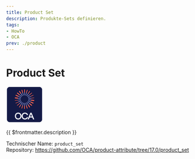 ```yaml
---
title: Product Set
description: Produkte-Sets definieren.
tags:
- HowTo
- OCA
prev: ./product
---
```

# Product Set
![icon_oca_app](attachments/icon_oca_app.png)

{{ $frontmatter.description }}

Technischer Name: `product_set`\
Repository: <https://github.com/OCA/product-attribute/tree/17.0/product_set>
